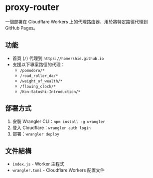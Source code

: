 # proxy-router

一個部署在 Cloudflare Workers 上的代理路由器，用於將特定路徑代理到 GitHub Pages。

## 功能

- 首頁 (`/`) 代理到 `https://homershie.github.io`
- 支援以下專案路徑的代理：
  - `/pomodoro/*`
  - `/road_roller_da/*`
  - `/weight_of_wealth/*`
  - `/flowing_clock/*`
  - `/Kon-Satoshi-Introduction/*`

## 部署方式

1. 安裝 Wrangler CLI：`npm install -g wrangler`
2. 登入 Cloudflare：`wrangler auth login`
3. 部署：`wrangler deploy`

## 文件結構

- `index.js` - Worker 主程式
- `wrangler.toml` - Cloudflare Workers 配置文件
